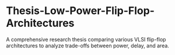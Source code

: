 # Thesis-Low-Power-Flip-Flop-Architectures
A comprehensive research thesis comparing various VLSI flip-flop architectures to analyze trade-offs between power, delay, and area. 
